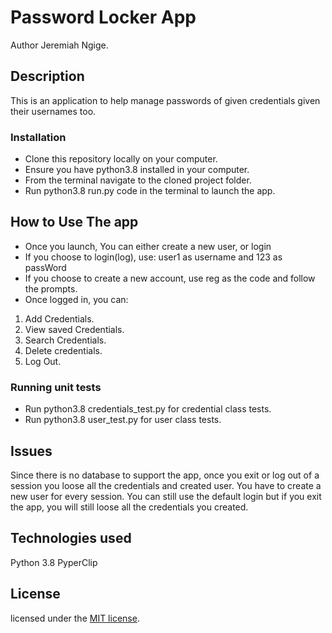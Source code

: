 # Password Locker App

Author Jeremiah Ngige.

## Description

This is an application to help manage passwords of given credentials given their usernames too.

### Installation

* Clone this repository locally on your computer.
* Ensure you have python3.8 installed in your computer.
* From the terminal navigate to the cloned project folder.
* Run python3.8 run.py code in the terminal to launch the app.

## How to Use The app

* Once you launch, You can either create a new user, or login  
* If you choose to login(log), use: user1 as username and 123 as passWord
* If you choose to create a new account, use reg as the code and follow the prompts.
* Once logged in, you can:

1. Add Credentials.
2. View saved Credentials.
3. Search Credentials.
4. Delete credentials.
5. Log Out.

### Running unit tests

* Run python3.8 credentials_test.py for credential class tests.
* Run python3.8 user_test.py for user class tests.

## Issues

Since there is no database to support the app, once you exit or log out of a session you loose all the credentials and created user. You have to create a new user for every session. You can still use the default login but if you exit the app, you will still loose all the credentials you created.

## Technologies used

 Python 3.8
 PyperClip

## License

licensed under the [MIT license](LICENSE).
